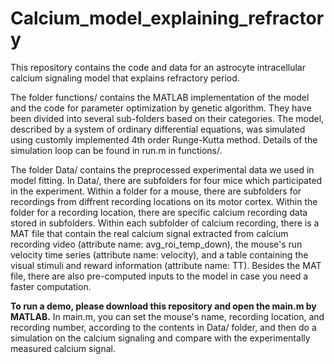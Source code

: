 # Calcium_model_explaining_refractory
This repository contains the code and data for an astrocyte intracellular calcium signaling model that explains refractory period. 

The folder functions/ contains the MATLAB implementation of the model and the code for parameter optimization by genetic algorithm. They have been divided into several sub-folders based on their categories. The model, described by a system of ordinary differential equations, was simulated using customly implemented 4th order Runge-Kutta method. Details of the simulation loop can be found in run.m in functions/.

The folder Data/ contains the preprocessed experimental data we used in model fitting. In Data/, there are subfolders for four mice which participated in the experiment. Within a folder for a mouse, there are subfolders for recordings from diffrent recording locations on its motor cortex. Within the folder for a recording location, there are specific calcium recording data stored in subfolders. Within each subfolder of calcium recording, there is a MAT file that contain the real calcium signal extracted from calcium recording video (attribute name: avg_roi_temp_down), the mouse's run velocity time series (attribute name: velocity), and a table containing the visual stimuli and reward information (attribute name: TT). Besides the MAT file, there are also pre-computed inputs to the model in case you need a faster computation.

**To run a demo, please download this repository and open the main.m by MATLAB.** In main.m, you can set the mouse's name, recording location, and recording number, according to the contents in Data/ folder, and then do a simulation on the calcium signaling and compare with the experimentally measured calcium signal.
